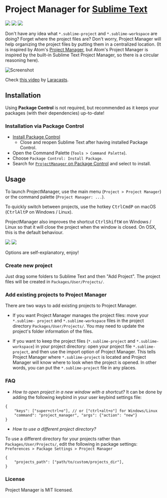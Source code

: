 # Project Manager for [Sublime Text](https://www.sublimetext.com)

<a href="https://packagecontrol.io/packages/ProjectManager"><img src="https://packagecontrol.herokuapp.com/downloads/ProjectManager.svg"></a>
<a href="https://www.paypal.me/randy3k/5usd" title="Donate to this project using Paypal"><img src="https://img.shields.io/badge/paypal-donate-blue.svg" /></a>
<a href="https://liberapay.com/randy3k/donate"><img src="http://img.shields.io/liberapay/receives/randy3k.svg?logo=liberapay"></a>

Don't have any idea what `*.sublime-project` and `*.sublime-workspace` are doing? Forget where the project files are? Don't worry, Project Manager will help organizing the project files by putting them in a centralized location. (It is inspired by Atom's [Project Manager](https://atom.io/packages/project-manager), but Atom's Project Manager is inspired by the built-in Sublime Text Project Manager, so there is a circular reasoning here).

![Screenshot](https://cloud.githubusercontent.com/assets/1690993/20858319/7f12a6ec-b911-11e6-8fc5-f4cbf6b6f12b.png)

Check [this video](https://laracasts.com/series/professional-php-workflow-in-sublime-text/episodes/9) by [Laracasts](https://laracasts.com/series/professional-php-workflow-in-sublime-text).


## Installation

Using **Package Control** is not required, but recommended as it keeps your packages (with their dependencies) up-to-date!

### Installation via Package Control

* [Install Package Control](https://packagecontrol.io/installation#st3)
  * Close and reopen Sublime Text after having installed Package Control.
* Open the Command Palette (`Tools > Command Palette`).
* Choose `Package Control: Install Package`.
* Search for [`ProjectManager` on Package Control](https://packagecontrol.io/packages/ProjectManager) and select to install.

## Usage

To launch ProjectManager, use the main menu (`Project > Project Manager`) or the command palette (`Project Manager: ...`).

To quickly switch between projects, use the hotkey <kbd>Ctrl</kbd><kbd>Cmd</kbd><kbd>P</kbd> on macOS (<kbd>Ctrl</kbd><kbd>Alt</kbd><kbd>P</kbd> on Windows / Linux).

ProjectManager also improves the shortcut <kbd>Ctrl</kbd><kbd>Shift</kbd><kbd>W</kbd> on Windows / Linux so that it will close the project when the window is closed. On OSX, this is the default behaviour.

![](https://cloud.githubusercontent.com/assets/1690993/20858332/9f6508ea-b911-11e6-93b9-3cccca1d663e.png)
![](https://cloud.githubusercontent.com/assets/1690993/20858333/a7a16a1c-b911-11e6-938c-0fe77e2cf405.png)

Options are self-explanatory, enjoy!

### Create new project

Just drag some folders to Sublime Text and then "Add Project". The project files will be created in `Packages/User/Projects/`.

### Add existing projects to Project Manager

There are two ways to add existing projects to Project Manager. 

- If you want Project Manager manages the project files: move your `*.sublime-
  project` and `*.sublime-workspace` files in the project directory
  `Packages/User/Projects/`. You may need to update the project's folder
  information of the files.

- If you want to keep the project files (`*.sublime-project` and `*.sublime-workspace`) in your
  project directory: open your project file `*.sublime-project`, and then use the import option of
  Project Manager. This tells Project Manager where `*.sublime-project` is located and Project
  Manager will know where to look when the project is opened. In other words, you can put the
  `*.sublime-project` file in any places.



### FAQ

- _How to open project in a new window with a shortcut?_
It can be done by adding the following keybind in your user keybind settings file:

```
{
    "keys": ["super+ctrl+o"], // or ["ctrl+alt+o"] for Windows/Linux
    "command": "project_manager", "args": {"action": "new"}
}
```


- _How to use a different project directory?_

To use a different directory for your projects rather than `Packages/User/Projects/`, edit the following in package settings: `Preferences > Package Settings > Project Manager`

```
{
    "projects_path": ["path/to/custom/projects_dir"],
}
```

### License

Project Manager is MIT licensed.
